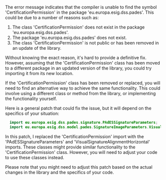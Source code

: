 The error message indicates that the compiler is unable to find the symbol 'CertificationPermission' in the package 'eu.europa.esig.dss.pades'. This could be due to a number of reasons such as:

1. The class 'CertificationPermission' does not exist in the package 'eu.europa.esig.dss.pades'.
2. The package 'eu.europa.esig.dss.pades' does not exist.
3. The class 'CertificationPermission' is not public or has been removed in an update of the library.

Without knowing the exact reason, it's hard to provide a definitive fix. However, assuming that the 'CertificationPermission' class has been moved to a different package in an updated version of the library, you could try importing it from its new location. 

If the 'CertificationPermission' class has been removed or replaced, you will need to find an alternative way to achieve the same functionality. This could involve using a different class or method from the library, or implementing the functionality yourself.

Here is a general patch that could fix the issue, but it will depend on the specifics of your situation:

```java
  import eu.europa.esig.dss.pades.signature.PAdESSignatureParameters;
  import eu.europa.esig.dss.model.pades.SignatureImageParameters.VisualSignatureAlignmentHorizontal;
```

In this patch, I replaced the 'CertificationPermission' import with the 'PAdESSignatureParameters' and 'VisualSignatureAlignmentHorizontal' imports. These classes might provide similar functionality to the 'CertificationPermission' class. However, you will need to adjust your code to use these classes instead. 

Please note that you might need to adjust this patch based on the actual changes in the library and the specifics of your code.